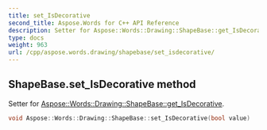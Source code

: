 ```yaml
---
title: set_IsDecorative
second_title: Aspose.Words for C++ API Reference
description: Setter for Aspose::Words::Drawing::ShapeBase::get_IsDecorative. 
type: docs
weight: 963
url: /cpp/aspose.words.drawing/shapebase/set_isdecorative/
---
```

## ShapeBase.set_IsDecorative method


Setter for [Aspose::Words::Drawing::ShapeBase::get_IsDecorative](../get_isdecorative/).

```cpp
void Aspose::Words::Drawing::ShapeBase::set_IsDecorative(bool value)
```

